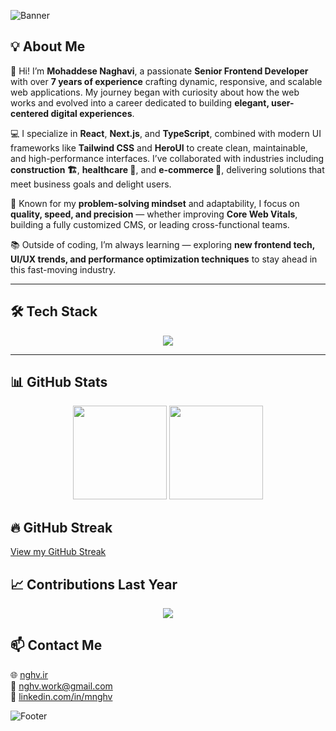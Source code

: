 
![Banner](https://capsule-render.vercel.app/api?type=waving&color=0:00b4db,100:0083b0&height=200&section=header&text=Mohaddese.Nghv%20|%20Frontend%20Developer&fontColor=ffffff&fontSize=28&fontAlignY=35)

## 💡 About Me  

👋 Hi! I’m **Mohaddese Naghavi**, a passionate **Senior Frontend Developer** with over **7 years of experience** crafting dynamic, responsive, and scalable web applications. My journey began with curiosity about how the web works and evolved into a career dedicated to building **elegant, user-centered digital experiences**.  

💻 I specialize in **React**, **Next.js**, and **TypeScript**, combined with modern UI frameworks like **Tailwind CSS** and **HeroUI** to create clean, maintainable, and high-performance interfaces. I’ve collaborated with industries including **construction 🏗**, **healthcare 🏥**, and **e-commerce 🛒**, delivering solutions that meet business goals and delight users.  

🚀 Known for my **problem-solving mindset** and adaptability, I focus on **quality, speed, and precision** — whether improving **Core Web Vitals**, building a fully customized CMS, or leading cross-functional teams.  

📚 Outside of coding, I’m always learning — exploring **new frontend tech, UI/UX trends, and performance optimization techniques** to stay ahead in this fast-moving industry.  

---

## 🛠 Tech Stack  

<div align="center">
  <img src="https://skillicons.dev/icons?i=react,nextjs,typescript,tailwind,graphql,redux,figma,git,html,css,js" />
</div>  

---

## 📊 GitHub Stats  

<div align="center">


<img src="https://github-readme-stats.vercel.app/api?username=mnghv&show_icons=true&theme=tokyonight&count_private=true&hide_border=true&include_all_commits=true" height="150" />


<img src="https://github-readme-stats.vercel.app/api/top-langs/?username=mnghv&layout=compact&theme=tokyonight&langs_count=10&hide_border=true" height="150" />

<!-- Streak 
<img src="https://streak-stats.demolab.com/?user=mnghv&theme=tokyonight&hide_border=true" height="150" />
-->
<!-- Trophies 
<img src="https://github-profile-trophy.vercel.app/?username=mnghv&theme=onedark&no-frame=true&no-bg=true&margin-w=15" />-->

</div>

## 🔥 GitHub Streak  

[View my GitHub Streak](https://streak-stats.demolab.com/?user=mnghv&theme=tokyonight&hide_border=true)


## 📈 Contributions Last Year

<div align="center">
  <img src="https://github-readme-activity-graph.vercel.app/graph?username=mnghv&theme=tokyo-night&hide_border=true" />
</div>


## 📫 Contact Me  

<ul align="left" style="list-style-type:none; padding-left: 0;">  <li>
    🌐 <a href="https://nghv.ir" target="_blank">nghv.ir</a> 
  </li>
  <li>
    📧 <a href="mailto:nghv.work@gmail.com">nghv.work@gmail.com</a>  
  </li>
  <li>
    💼 <a href="https://linkedin.com/in/mnghv" target="_blank">linkedin.com/in/mnghv</a>  
  </li>
</ul>


![Footer](https://capsule-render.vercel.app/api?type=waving&color=0:0083b0,100:00b4db&height=120&section=footer)


<!--
### Hi there, I'm Mohaddese! 👋

🌍 Location: Istanbul, Turkey

👩‍💻 About Me:

I'm a highly skilled and versatile software engineer with a strong background in PHP, Laravel, Docker, CodeIgniter, React, GraphQL, and tRPC. 💻 With nearly six years of experience in web development and programming, I've honed my abilities to deliver robust and innovative solutions tailored to meet the unique needs of diverse projects. 🚀

My proficiency in PHP and its associated frameworks, including Laravel and CodeIgniter, has allowed me to architect and implement efficient, scalable, and secure web applications. 🌐 I'm well-versed in both front-end and back-end development, utilizing technologies such as React for dynamic user interfaces and GraphQL for efficient data querying.

One of my key strengths 🛠️ lies in containerization and deployment using Docker, ensuring seamless application portability and efficient resource management. I have a proven track record of optimizing development workflows through containerization, resulting in quicker development cycles and easier scalability. 🐳

My experience with GraphQL and tRPC 🚀 has enabled me to build high-performance APIs, providing clients with efficient and flexible data access. I thrive on challenges and have a deep passion for problem-solving, critical thinking, and a commitment to delivering exceptional results. 💡

Whether working independently or as part of a collaborative team, I bring a positive attitude, strong work ethics, and effective communication skills to the table. 🤝 I'm always eager to learn and adapt, making me capable of quickly mastering new technologies and programming languages as needed to excel in any project. 📚

I am excited to contribute my expertise to innovative projects that demand cutting-edge technologies and creative problem-solving. My goal is to leverage my skills to drive excellence in software development and deliver tangible value to my team and organization. 🌟

**LinkedIn:** [linkedin.com/in/mnghv](https://www.linkedin.com/in/mnghv)  
**Email:** [nghv.work@gmail.com](mailto:nghv.work@gmail.com)


-->
